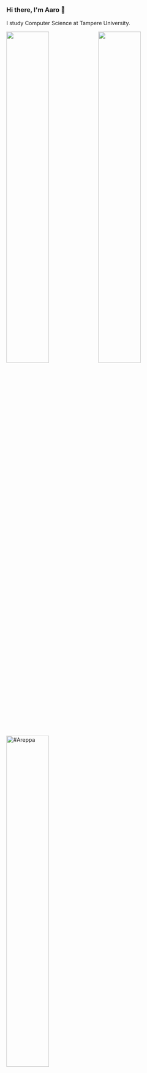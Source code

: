 ### Hi there, I'm Aaro 👋

I study Computer Science at Tampere University.

<img align="left" width="47%" src="https://github-readme-stats.vercel.app/api?username=Areppa&show_icons=true&theme=github_dark" /> 

<img align="left" width="47%" src="https://github-readme-stats.vercel.app/api/top-langs/?username=Areppa&layout=compact&theme=github_dark" />

<img align="left" width="47%" src="https://github-readme-streak-stats.herokuapp.com?user=Areppa&theme=github_dark" alt="#Areppa" />

<!--
**Areppa/Areppa** is a ✨ _special_ ✨ repository because its `README.md` (this file) appears on your GitHub profile.

Here are some ideas to get you started:

- 🔭 I’m currently working on ...
- 🌱 I’m currently learning ...
- 👯 I’m looking to collaborate on ...
- 🤔 I’m looking for help with ...
- 💬 Ask me about ...
- 📫 How to reach me: ...
- 😄 Pronouns: ...
- ⚡ Fun fact: ...
-->
